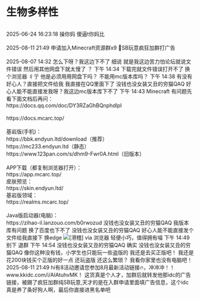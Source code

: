 # 生物多样性

<script setup lang="ts">
import { QTagColors } from 'fake-qq-ui';

</script>

##         

<q-window title="新朋友">
    <q-tip>2025-06-24 16:23:18</q-tip>
    <q-text name="禁言我提问拉黑我的SQJ" avatar="https://q2.qlogo.cn/headimg_dl?dst_uin=1328573425&spec=100" >操你妈</q-text>
    <q-text name="🦅" avatar="https://q2.qlogo.cn/headimg_dl?dst_uin=1073255603&spec=100" >傻逼t你妈比</q-text>

</q-window>

<br>
<br>

<q-window title="群通知">
    <q-tip>2025-08-11 21:49</q-tip>
    <q-text name="🇾 🇾 🇹 " tag="LV13" :tag-color="QTagColors.grey" avatar="https://q2.qlogo.cn/headimg_dl?dst_uin=3976119958&spec=100" >申请加入Minecraft资源群x9</q-text>
    <q-tip>🖕<curtain>SB玩意</curtain>疯狂加群打广告</q-tip>

</q-window>

<br>
<br>

<q-window title="Minecraft资源群">
    <q-tip>2025-08-07 14:32</q-tip>
    <q-text name="⁺✞ʚ山田凉重度依赖ɞ✟" tag="LV2 僵尸" :tag-color="QTagColors.grey" avatar="https://q2.qlogo.cn/headimg_dl?dst_uin=2124864729&spec=100" >怎么下呀？我这边下不了</q-text>
    <q-text name="没钱也没女装又丑的穷猫QAQ" tag="LV100 一只活的萌新" self :tag-color="QTagColors.orange" avatar="https://q2.qlogo.cn/headimg_dl?dst_uin=1767927045&spec=100">细说</q-text>
    <q-text name="⁺✞ʚ山田凉重度依赖ɞ✟" tag="LV2 僵尸" :tag-color="QTagColors.grey" avatar="https://q2.qlogo.cn/headimg_dl?dst_uin=2124864729&spec=100" >就是我这边苦力怕论坛就说文件错误</q-text>
    <q-text name="⁺✞ʚ山田凉重度依赖ɞ✟" tag="LV2 僵尸" :tag-color="QTagColors.grey" avatar="https://q2.qlogo.cn/headimg_dl?dst_uin=2124864729&spec=100" >然后用其他网盘下就太慢了</q-text>
    <q-text name="没钱也没女装又丑的穷猫QAQ" tag="LV100 一只活的萌新" self :tag-color="QTagColors.orange" avatar="https://q2.qlogo.cn/headimg_dl?dst_uin=1767927045&spec=100">？</q-text>
    <q-tip>下午 14:34</q-tip>
    <q-text name="⁺✞ʚ山田凉重度依赖ɞ✟" tag="LV2 僵尸" :tag-color="QTagColors.grey" avatar="https://q2.qlogo.cn/headimg_dl?dst_uin=2124864729&spec=100" >下载完就文件错误打开不了</q-text>
    <q-text name="没钱也没女装又丑的穷猫QAQ" tag="LV100 一只活的萌新" self :tag-color="QTagColors.orange" avatar="https://q2.qlogo.cn/headimg_dl?dst_uin=1767927045&spec=100">换个浏览器</q-text>
    <q-text name="⁺✞ʚ山田凉重度依赖ɞ✟" tag="LV2 僵尸" :tag-color="QTagColors.grey" avatar="https://q2.qlogo.cn/headimg_dl?dst_uin=2124864729&spec=100" >彳亍</q-text>
    <q-text name="⁺✞ʚ山田凉重度依赖ɞ✟" tag="LV2 僵尸" :tag-color="QTagColors.grey" avatar="https://q2.qlogo.cn/headimg_dl?dst_uin=2124864729&spec=100" >他是必须用用网盘下吗？</q-text>
    <q-text name="⁺✞ʚ山田凉重度依赖ɞ✟" tag="LV2 僵尸" :tag-color="QTagColors.grey" avatar="https://q2.qlogo.cn/headimg_dl?dst_uin=2124864729&spec=100" >不能用mc版本库吗？</q-text>
    <q-tip>下午 14:38</q-tip>
    <q-text name="⁺✞ʚ山田凉重度依赖ɞ✟" tag="LV2 僵尸" :tag-color="QTagColors.grey" avatar="https://q2.qlogo.cn/headimg_dl?dst_uin=2124864729&spec=100" >有没有好心人？直接把文件给我</q-text>
    <q-text name="⁺✞ʚ山田凉重度依赖ɞ✟" tag="LV2 僵尸" :tag-color="QTagColors.grey" avatar="https://q2.qlogo.cn/headimg_dl?dst_uin=2124864729&spec=100" >我直接在QQ里面下了</q-text>
    <q-text name="⁺✞ʚ山田凉重度依赖ɞ✟" tag="LV2 僵尸" :tag-color="QTagColors.grey" avatar="https://q2.qlogo.cn/headimg_dl?dst_uin=2124864729&spec=100" ><a at>没钱也没女装又丑的穷猫QAQ</a> 好心人能不能直接发我呀？我这边mc版本库下不了</q-text>
    <q-tip>下午 14:43</q-tip>
    <q-text name="没钱也没女装又丑的穷猫QAQ" tag="LV100 一只活的萌新" self :tag-color="QTagColors.orange" avatar="https://q2.qlogo.cn/headimg_dl?dst_uin=1767927045&spec=100">Minecraft</q-text>
    <q-text name="蜜桃酱" tag="LV100 垃圾机器人" isBot :tag-color="QTagColors.blue" avatar="https://q2.qlogo.cn/headimg_dl?dst_uin=375911869&spec=100">有问题先看下面文档后再问：<br><curtain>https://docs.qq.com/doc/DY3RZaGhBQnphdlpI</curtain><br><br><curtain>https://docs.mcarc.top/</curtain><br><br>基岩版(手机)：<br><curtain>https://bbk.endyun.ltd/download（推荐）</curtain><br><curtain>https://mc233.endyun.ltd（静态）</curtain><br><curtain>https://www.123pan.com/s/dhm9-Fwr0A.html（旧版本）</curtain><br><br>APP下载（都复制浏览器打开）：<br><curtain>https://app.mcarc.top/</curtain><br>皮肤预览：<br><curtain>https://skin.endyun.ltd/</curtain><br>基岩版领域：<br><curtain>https://realms.mcarc.top/</curtain><br><br>Java版启动器(电脑)：<br><curtain>https://zihao-il.lanzouo.com/b0rwozud</curtain></q-text>
    <q-text name="⁺✞ʚ山田凉重度依赖ɞ✟" tag="LV2 僵尸" :tag-color="QTagColors.grey" avatar="https://q2.qlogo.cn/headimg_dl?dst_uin=2124864729&spec=100" ><a at>没钱也没女装又丑的穷猫QAQ</a> 我版本库有问题</q-text>
    <q-text name="⁺✞ʚ山田凉重度依赖ɞ✟" tag="LV2 僵尸" :tag-color="QTagColors.grey" avatar="https://q2.qlogo.cn/headimg_dl?dst_uin=2124864729&spec=100" >换了百度也下不了</q-text>
    <q-text name="⁺✞ʚ山田凉重度依赖ɞ✟" tag="LV2 僵尸" :tag-color="QTagColors.grey" avatar="https://q2.qlogo.cn/headimg_dl?dst_uin=2124864729&spec=100" ><a at>没钱也没女装又丑的穷猫QAQ</a> 好心人能不能直接发个文件给我直接下</q-text>
    <q-text name="An_egg" tag="LV100 An_egg" :tag-color="QTagColors.purple" avatar="https://q2.qlogo.cn/headimg_dl?dst_uin=941486856&spec=100" >换edge</q-text>
    <q-text name="An_egg" tag="LV100 An_egg" :tag-color="QTagColors.purple" avatar="https://q2.qlogo.cn/headimg_dl?dst_uin=941486856&spec=100" ><img alt="[滑稽]" class="face" src="/img/face/滑稽.png"></q-text>
    <q-text name="沈梦瑶" tag="LV59 末影人" :tag-color="QTagColors.grey" avatar="https://q2.qlogo.cn/headimg_dl?dst_uin=1143633956&spec=100" >via 浏览器 轻便小巧，值得拥有喵</q-text>
    <q-tip>下午 14:49</q-tip>
    <q-text name="没钱也没女装又丑的穷猫QAQ" tag="LV100 一只活的萌新" self :tag-color="QTagColors.orange" avatar="https://q2.qlogo.cn/headimg_dl?dst_uin=1767927045&spec=100">别下</q-text>
    <q-text name="没钱也没女装又丑的穷猫QAQ" tag="LV100 一只活的萌新" self :tag-color="QTagColors.orange" avatar="https://q2.qlogo.cn/headimg_dl?dst_uin=1767927045&spec=100">退群</q-text>
    <q-tip>下午 14:54</q-tip>
    <q-text name="⁺✞ʚ山田凉重度依赖ɞ✟" tag="LV2 僵尸" :tag-color="QTagColors.grey" avatar="https://q2.qlogo.cn/headimg_dl?dst_uin=2124864729&spec=100" ><a at>没钱也没女装又丑的穷猫QAQ</a> 确实</q-text>
    <q-text name="⁺✞ʚ山田凉重度依赖ɞ✟" tag="LV2 僵尸" :tag-color="QTagColors.grey" avatar="https://q2.qlogo.cn/headimg_dl?dst_uin=2124864729&spec=100" ><a at>没钱也没女装又丑的穷猫QAQ</a> 像你这种没有钱，小学生也只能玩一些盗版的</q-text>
    <q-text name="⁺✞ʚ山田凉重度依赖ɞ✟" tag="LV2 僵尸" :tag-color="QTagColors.grey" avatar="https://q2.qlogo.cn/headimg_dl?dst_uin=2124864729&spec=100" >我还是去买正版吧！</q-text>
    <q-text name="⁺✞ʚ山田凉重度依赖ɞ✟" tag="LV2 僵尸" :tag-color="QTagColors.grey" avatar="https://q2.qlogo.cn/headimg_dl?dst_uin=2124864729&spec=100" >我还是花200块钱买个正版的好一点</q-text>
    <q-text name="⁺✞ʚ山田凉重度依赖ɞ✟" tag="LV2 僵尸" :tag-color="QTagColors.grey" avatar="https://q2.qlogo.cn/headimg_dl?dst_uin=2124864729&spec=100" >还玩盗版</q-text>
    <q-text name="⁺✞ʚ山田凉重度依赖ɞ✟" tag="LV2 僵尸" :tag-color="QTagColors.grey" avatar="https://q2.qlogo.cn/headimg_dl?dst_uin=2124864729&spec=100" >还这么繁琐？</q-text>
    <q-text name="⁺✞ʚ山田凉重度依赖ɞ✟" tag="LV2 僵尸" :tag-color="QTagColors.grey" avatar="https://q2.qlogo.cn/headimg_dl?dst_uin=2124864729&spec=100" >我看你家里也没有电脑吧！</q-text>
    <q-tip>2025-08-11 21:49</q-tip>
    <q-text name="🇾 🇾 🇹 " tag="LV1 僵尸" :tag-color="QTagColors.grey" avatar="https://q2.qlogo.cn/headimg_dl?dst_uin=3976119958&spec=100" >hi有8活动邀请您参加8月最新活动链接🔥，冲冲冲！！</q-text>
    <q-text name="🇾 🇾 🇹 " tag="LV1 僵尸" :tag-color="QTagColors.grey" avatar="https://q2.qlogo.cn/headimg_dl?dst_uin=3976119958&spec=100" >www.kkidc.com/i/AIAtuhvMK！</q-text>
    <q-tip>这货真是个人才，加群后就转发他那idc的广告链接，被踢了疯狂加群<curtain>纯SB玩意</curtain>,天才的是在入群申请里面填广告信息，这个idc真是养了<curtain>条</curtain>好<curtain>狗</curtain>人啊，最后你直接进黑名单吧</q-tip>

</q-window>
